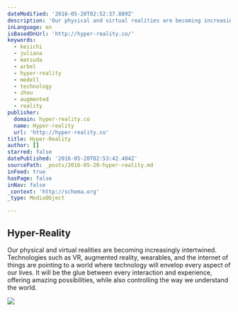 ```yaml
---
dateModified: '2016-05-20T02:52:37.889Z'
description: 'Our physical and virtual realities are becoming increasingly intertwined. Technologies such as VR, augmented reality, wearables, and the internet of things are pointing to a world where technology will envelop every aspect of our lives. It will be the glue between every interaction and experience, offering amazing possibilities, while also controlling the way we understand the world.'
inLanguage: en
isBasedOnUrl: 'http://hyper-reality.co/'
keywords:
  - keiichi
  - juliana
  - matsuda
  - arbel
  - hyper-reality
  - medell
  - technology
  - zhou
  - augmented
  - reality
publisher:
  domain: hyper-reality.co
  name: Hyper-reality
  url: 'http://hyper-reality.co'
title: Hyper-Reality
author: []
starred: false
datePublished: '2016-05-20T02:53:42.484Z'
sourcePath: _posts/2016-05-20-hyper-reality.md
inFeed: true
hasPage: false
inNav: false
_context: 'http://schema.org'
_type: MediaObject

---
```

<article style=""><h1>Hyper-Reality</h1><p>Our physical and virtual realities are becoming increasingly intertwined. Technologies such as VR, augmented reality, wearables, and the internet of things are pointing to a world where technology will envelop every aspect of our lives. It will be the glue between every interaction and experience, offering amazing possibilities, while also controlling the way we understand the world.</p><img src="http://hyper-reality.co/assets/images/fox.png" /></article>